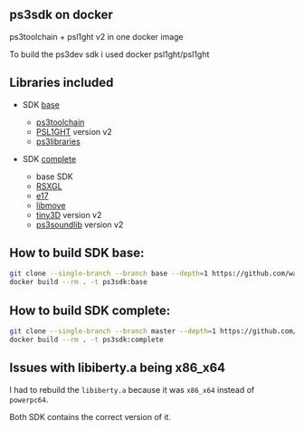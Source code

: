 ps3sdk on docker
----------------

ps3toolchain + psl1ght v2 in one docker image

To build the ps3dev sdk i used docker psl1ght/psl1ght

## Libraries included

- SDK [base](https://github.com/wargio/ps3sdk-docker/tree/base)
	- [ps3toolchain](https://github.com/ps3dev/ps3toolchain)
	- [PSL1GHT](https://github.com/ps3dev/PSL1GHT) version v2
	- [ps3libraries](https://github.com/ps3dev/ps3libraries)

- SDK [complete](https://github.com/wargio/ps3sdk-docker/tree/master)
	- base SDK
	- [RSXGL](https://github.com/gzorin/RSXGL)
	- [e17](https://github.com/kakaroto/e17)
	- [libmove](https://github.com/wargio/libmove)
	- [tiny3D](https://github.com/wargio/tiny3D) version v2
	- [ps3soundlib](https://github.com/wargio/ps3soundlib) version v2

## How to build SDK base:

```bash
git clone --single-branch --branch base --depth=1 https://github.com/wargio/ps3sdk-docker.git
docker build --rm . -t ps3sdk:base
```

## How to build SDK complete:

```bash
git clone --single-branch --branch master --depth=1 https://github.com/wargio/ps3sdk-docker.git
docker build --rm . -t ps3sdk:complete
```

## Issues with libiberty.a being x86_x64

I had to rebuild the `libiberty.a` because it was `x86_x64` instead of `powerpc64`.

Both SDK contains the correct version of it.

